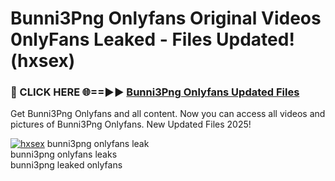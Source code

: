# Bunni3Png Onlyfans Original Videos 0nlyFans Leaked - Files Updated! (hxsex)

<h3>🔴 CLICK HERE 🌐==►► <a href="https://tinyurl.com/x26r9saj" rel="nofollow">Bunni3Png Onlyfans Updated Files</a></h3>

Get Bunni3Png Onlyfans and all content. Now you can access all videos and pictures of Bunni3Png Onlyfans. New Updated Files 2025!

[![hxsex](https://i.imgur.com/LkgZPqh.gif)](https://tinyurl.com/x26r9saj)
bunni3png onlyfans leak<br>
bunni3png onlyfans leaks<br>
bunni3png leaked onlyfans